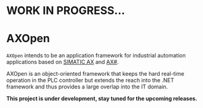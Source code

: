 # WORK IN PROGRESS...

# AXOpen

`AXOpen` intends to be an application framework for industrial automation applications based on [SIMATIC AX](https://simatic-ax.siemens.io) and [AX#](https://github.com/ix-ax/axsharp).

AXOpen is an object-oriented framework that keeps the hard real-time operation in the PLC controller but extends the reach into the .NET framework and thus provides a large overlap into the IT domain.

**This project is under development, stay tuned for the upcoming releases.**


